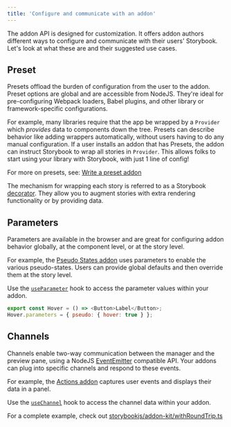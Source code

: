 ```yaml
---
title: 'Configure and communicate with an addon'
---
```


The addon API is designed for customization. It offers addon authors different ways to configure and communicate with their users' Storybook. Let's look at what these are and their suggested use cases.

## Preset

Presets offload the burden of configuration from the user to the addon. Preset options are global and are accessible from NodeJS. They're ideal for pre-configuring Webpack loaders, Babel plugins, and other library or framework-specific configurations.

For example, many libraries require that the app be wrapped by a `Provider` which _provides_ data to components down the tree. Presets can describe behavior like adding wrappers automatically, without users having to do any manual configuration. If a user installs an addon that has Presets, the addon can instruct Storybook to wrap all stories in `Provider`. This allows folks to start using your library with Storybook, with just 1 line of config!

For more on presets, see: [Write a preset addon](./writing-presets.md)

The mechanism for wrapping each story is referred to as a Storybook [decorator](../writing-stories/decorators.md). They allow you to augment stories with extra rendering functionality or by providing data.

## Parameters

Parameters are available in the browser and are great for configuring addon behavior globally, at the component level, or at the story level.

For example, the [Pseudo States addon](https://storybook.js.org/addons/storybook-addon-pseudo-states) uses parameters to enable the various pseudo-states. Users can provide global defaults and then override them at the story level.

Use the [`useParameter`](./addons-api.md#useparameter) hook to access the parameter values within your addon.

```js
export const Hover = () => <Button>Label</Button>;
Hover.parameters = { pseudo: { hover: true } };
```

## Channels

Channels enable two-way communication between the manager and the preview pane, using a NodeJS [EventEmitter](https://nodejs.org/api/events.html) compatible API. Your addons can plug into specific channels and respond to these events.

For example, the [Actions addon](https://storybook.js.org/addons/@storybook/addon-actions) captures user events and displays their data in a panel.

Use the [`useChannel`](./addons-api.md#usechannel) hook to access the channel data within your addon.

For a complete example, check out [storybookjs/addon-kit/withRoundTrip.ts](https://github.com/storybookjs/addon-kit/blob/main/src/withRoundTrip.ts)
